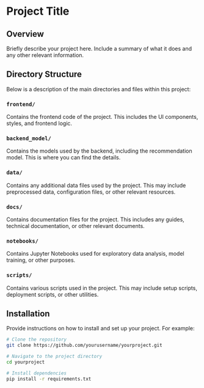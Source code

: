 # Project Title

## Overview
Briefly describe your project here. Include a summary of what it does and any other relevant information.

## Directory Structure

Below is a description of the main directories and files within this project:

### `frontend/`
Contains the frontend code of the project. This includes the UI components, styles, and frontend logic.

### `backend_model/`
Contains the models used by the backend, including the recommendation model. This is where you can find the details.

### `data/`
Contains any additional data files used by the project. This may include preprocessed data, configuration files, or other relevant resources.

### `docs/`
Contains documentation files for the project. This includes any guides, technical documentation, or other relevant documents.

### `notebooks/`
Contains Jupyter Notebooks used for exploratory data analysis, model training, or other purposes.

### `scripts/`
Contains various scripts used in the project. This may include setup scripts, deployment scripts, or other utilities.

## Installation

Provide instructions on how to install and set up your project. For example:

```bash
# Clone the repository
git clone https://github.com/yourusername/yourproject.git

# Navigate to the project directory
cd yourproject

# Install dependencies
pip install -r requirements.txt
